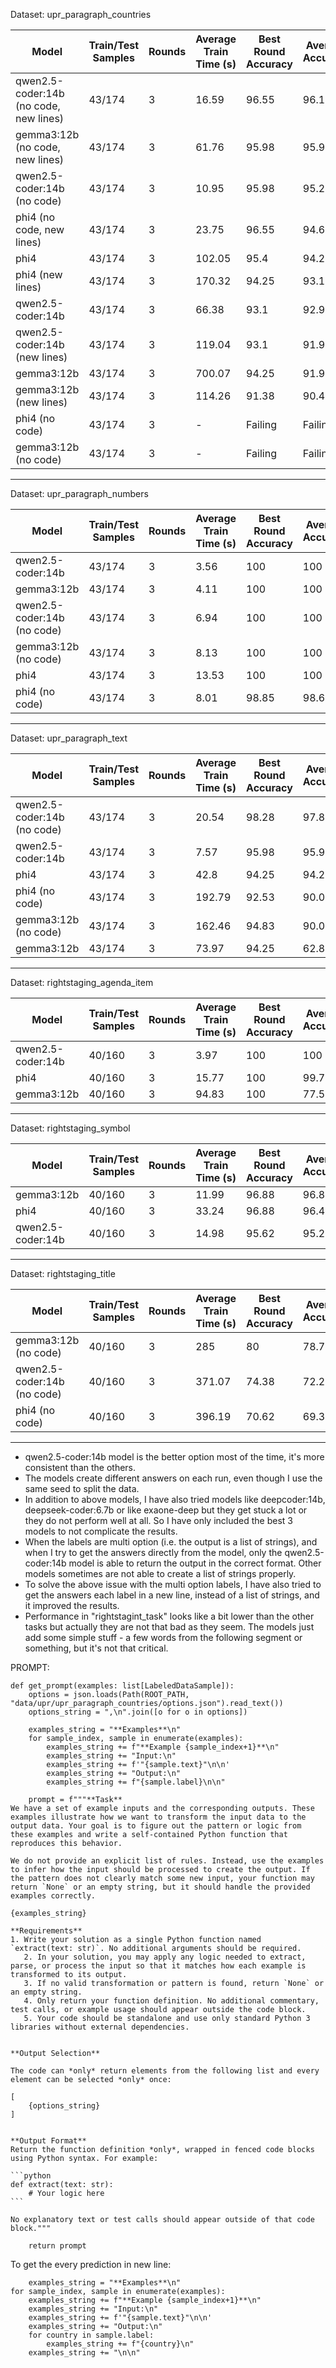 Dataset: upr_paragraph_countries

| Model                                  | Train/Test Samples | Rounds | Average Train Time (s) | Best Round Accuracy | Average Accuracy |
|----------------------------------------|--------------------|--------|------------------------|---------------------|------------------|
| qwen2.5-coder:14b (no code, new lines) | 43/174             | 3      | 16.59                  | 96.55               | 96.17            |
| gemma3:12b (no code, new lines)        | 43/174             | 3      | 61.76                  | 95.98               | 95.98            |
| qwen2.5-coder:14b (no code)            | 43/174             | 3      | 10.95                  | 95.98               | 95.21            |
| phi4 (no code, new lines)              | 43/174             | 3      | 23.75                  | 96.55               | 94.64            |
| phi4                                   | 43/174             | 3      | 102.05                 | 95.4                | 94.25            |
| phi4 (new lines)                       | 43/174             | 3      | 170.32                 | 94.25               | 93.1             |
| qwen2.5-coder:14b                      | 43/174             | 3      | 66.38                  | 93.1                | 92.91            |
| qwen2.5-coder:14b (new lines)          | 43/174             | 3      | 119.04                 | 93.1                | 91.95            |
| gemma3:12b                             | 43/174             | 3      | 700.07                 | 94.25               | 91.95            |
| gemma3:12b (new lines)                 | 43/174             | 3      | 114.26                 | 91.38               | 90.42            |
| phi4 (no code)                         | 43/174             | 3      | -                      | Failing             | Failing          |
| gemma3:12b (no code)                   | 43/174             | 3      | -                      | Failing             | Failing          |


---

Dataset: upr_paragraph_numbers

| Model                       | Train/Test Samples | Rounds | Average Train Time (s) | Best Round Accuracy | Average Accuracy |
|-----------------------------|--------------------|--------|------------------------|---------------------|------------------|
| qwen2.5-coder:14b           | 43/174             | 3      | 3.56                   | 100                 | 100              |
| gemma3:12b                  | 43/174             | 3      | 4.11                   | 100                 | 100              |
| qwen2.5-coder:14b (no code) | 43/174             | 3      | 6.94                   | 100                 | 100              |
| gemma3:12b (no code)        | 43/174             | 3      | 8.13                   | 100                 | 100              |
| phi4                        | 43/174             | 3      | 13.53                  | 100                 | 100              |
| phi4 (no code)              | 43/174             | 3      | 8.01                   | 98.85               | 98.66            |


---

Dataset: upr_paragraph_text

| Model                       | Train/Test Samples | Rounds | Average Train Time (s) | Best Round Accuracy | Average Accuracy |
|-----------------------------|--------------------|--------|------------------------|---------------------|------------------|
| qwen2.5-coder:14b (no code) | 43/174             | 3      | 20.54                  | 98.28               | 97.89            |
| qwen2.5-coder:14b           | 43/174             | 3      | 7.57                   | 95.98               | 95.98            |
| phi4                        | 43/174             | 3      | 42.8                   | 94.25               | 94.25            |
| phi4 (no code)              | 43/174             | 3      | 192.79                 | 92.53               | 90.04            |
| gemma3:12b (no code)        | 43/174             | 3      | 162.46                 | 94.83               | 90.04            |
| gemma3:12b                  | 43/174             | 3      | 73.97                  | 94.25               | 62.83            |


---

Dataset: rightstaging_agenda_item

| Model             | Train/Test Samples | Rounds | Average Train Time (s) | Best Round Accuracy | Average Accuracy |
|-------------------|--------------------|--------|------------------------|---------------------|------------------|
| qwen2.5-coder:14b | 40/160             | 3      | 3.97                   | 100                 | 100              |
| phi4              | 40/160             | 3      | 15.77                  | 100                 | 99.79            |
| gemma3:12b        | 40/160             | 3      | 94.83                  | 100                 | 77.5             |


---

Dataset: rightstaging_symbol

| Model             | Train/Test Samples | Rounds | Average Train Time (s) | Best Round Accuracy | Average Accuracy |
|-------------------|--------------------|--------|------------------------|---------------------|------------------|
| gemma3:12b        | 40/160             | 3      | 11.99                  | 96.88               | 96.88            |
| phi4              | 40/160             | 3      | 33.24                  | 96.88               | 96.46            |
| qwen2.5-coder:14b | 40/160             | 3      | 14.98                  | 95.62               | 95.21            |


---

Dataset: rightstaging_title

| Model                       | Train/Test Samples | Rounds | Average Train Time (s) | Best Round Accuracy | Average Accuracy |
|-----------------------------|--------------------|--------|------------------------|---------------------|------------------|
| gemma3:12b (no code)        | 40/160             | 3      | 285                    | 80                  | 78.75            |
| qwen2.5-coder:14b (no code) | 40/160             | 3      | 371.07                 | 74.38               | 72.29            |
| phi4 (no code)              | 40/160             | 3      | 396.19                 | 70.62               | 69.37            |

---


- qwen2.5-coder:14b model is the better option most of the time, it's more consistent than the others.
- The models create different answers on each run, even though I use the same seed to split the data.
- In addition to above models, I have also tried models like deepcoder:14b, deepseek-coder:6.7b or like exaone-deep but they get stuck a lot or they do not perform well at all.
So I have only included the best 3 models to not complicate the results.
- When the labels are multi option (i.e. the output is a list of strings), and when I try to get the answers directly from the model, 
only the qwen2.5-coder:14b model is able to return the output in the correct format. Other models sometimes are not able to create a list of strings properly.
- To solve the above issue with the multi option labels, I have also tried to get the answers each label in a new line, instead of a list of strings, and it improved the results.
- Performance in "rightstagint_task" looks like a bit lower than the other tasks but actually they are not that bad as they seem.
The models just add some simple stuff - a few words from the following segment or something, but it's not that critical.


PROMPT:


    def get_prompt(examples: list[LabeledDataSample]):
        options = json.loads(Path(ROOT_PATH, "data/upr/upr_paragraph_countries/options.json").read_text())
        options_string = ",\n".join([o for o in options])
    
        examples_string = "**Examples**\n"
        for sample_index, sample in enumerate(examples):
            examples_string += f"**Example {sample_index+1}**\n"
            examples_string += "Input:\n"
            examples_string += f'"{sample.text}"\n\n'
            examples_string += "Output:\n"
            examples_string += f"{sample.label}\n\n"
    
        prompt = f"""**Task**  
    We have a set of example inputs and the corresponding outputs. These examples illustrate how we want to transform the input data to the output data. Your goal is to figure out the pattern or logic from these examples and write a self-contained Python function that reproduces this behavior.
    
    We do not provide an explicit list of rules. Instead, use the examples to infer how the input should be processed to create the output. If the pattern does not clearly match some new input, your function may return `None` or an empty string, but it should handle the provided examples correctly.  
    
    {examples_string}
    
    **Requirements**  
    1. Write your solution as a single Python function named `extract(text: str)`. No additional arguments should be required.  
       2. In your solution, you may apply any logic needed to extract, parse, or process the input so that it matches how each example is transformed to its output.  
       3. If no valid transformation or pattern is found, return `None` or an empty string.  
       4. Only return your function definition. No additional commentary, test calls, or example usage should appear outside the code block.  
       5. Your code should be standalone and use only standard Python 3 libraries without external dependencies.
    
    
    **Output Selection**
    
    The code can *only* return elements from the following list and every element can be selected *only* once:
    
    [
        {options_string}
    ]
    
    
    **Output Format**  
    Return the function definition *only*, wrapped in fenced code blocks using Python syntax. For example:
    
    ```python
    def extract(text: str):
        # Your logic here
    ```
    
    No explanatory text or test calls should appear outside of that code block."""
    
        return prompt


To get the every prediction in new line:

        examples_string = "**Examples**\n"
    for sample_index, sample in enumerate(examples):
        examples_string += f"**Example {sample_index+1}**\n"
        examples_string += "Input:\n"
        examples_string += f'"{sample.text}"\n\n'
        examples_string += "Output:\n"
        for country in sample.label:
            examples_string += f"{country}\n"
        examples_string += "\n\n"
